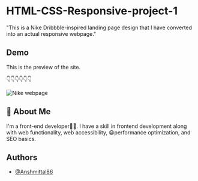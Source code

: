 # HTML-CSS-Responsive-project-1

"This is a Nike Dribbble-inspired landing page design that I have converted into an actual responsive webpage."


## Demo

This is the preview of the site.

👇👇👇👇👇👇

![Nike webpage](https://github.com/Anshmittal86/HTML-CSS-Responsive-project-2/assets/114221412/140e49fc-1ad1-48b1-afc8-bf3b1fe5d3a0)



## 🚀 About Me
I'm a front-end developer👨‍💻. I have a skill in frontend development along with web functionality, web accessibility, 😀performance optimization, and SEO basics.


## Authors

- [@Anshmittal86](https://www.github.com/Anshmittal86)

